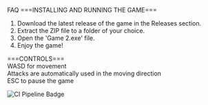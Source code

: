FAQ
===INSTALLING AND RUNNING THE GAME===
1. Download the latest release of the game in the Releases section.
2. Extract the ZIP file to a folder of your choice.
3. Open the 'Game 2.exe' file.
4. Enjoy the game!


===CONTROLS===  
WASD for movement  
Attacks are automatically used in the moving direction  
ESC to pause the game  

![CI Pipeline Badge](https://github.com/ElijahEsparzaa/491-Project/blob/main/.github/workflows/main.yaml/badge.svg)
